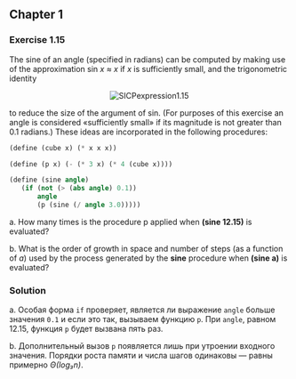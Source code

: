 ## Chapter 1

### Exercise 1.15

The sine of an angle (specified in radians) can be computed by making use of the approximation sin _x ≈ x_ if _x_ is sufficiently small, and the trigonometric identity

<p align="center">
  <img src="https://i.ibb.co/vdcYcvy/SICPexpression1-15.png" alt="SICPexpression1.15" title="SICPexpression1.15">
</p>

to reduce the size of the argument of sin. (For purposes of this exercise an angle is considered «sufficiently small» if its magnitude is not greater than 0.1 radians.) These ideas are incorporated in the following procedures:

```scheme
(define (cube x) (* x x x))

(define (p x) (- (* 3 x) (* 4 (cube x))))

(define (sine angle)
   (if (not (> (abs angle) 0.1))
       angle
       (p (sine (/ angle 3.0)))))
```

a.  How many times is the procedure p applied when **(sine 12.15)** is evaluated?

b.  What is the order of growth in space and number of steps (as a function of _a_) used by the process generated by the **sine** procedure when **(sine a)** is evaluated?

### Solution

a. Особая форма `if` проверяет, является ли выражение `angle` больше значения `0.1` и если это так, вызываем функцию `p`. При `angle`, равном 12.15, функция `p` будет вызвана пять раз.

b. Дополнительный вызов `p` появляется лишь при утроении входного значения. Порядки роста памяти и числа шагов одинаковы — равны примерно _Θ(log₃n)_.

